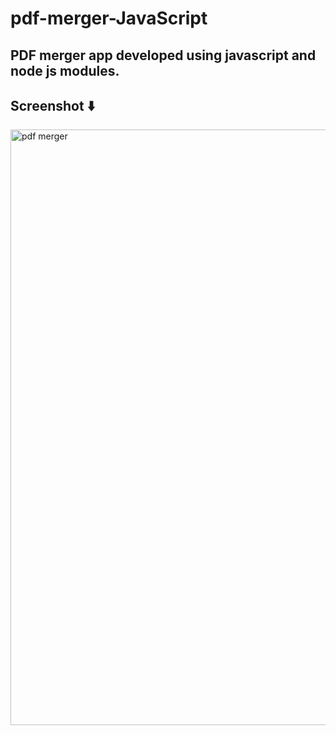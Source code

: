 # pdf-merger-JavaScript

## PDF merger app developed using javascript and node js modules.

## Screenshot :arrow_down:

<img width="953" alt="pdf merger" src="https://user-images.githubusercontent.com/80634110/201582866-f59d3d09-75d4-4ee5-8f18-705950161a82.png">
